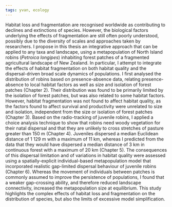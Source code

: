 ```yaml
---
tags: yvan, ecology
---
```

Habitat loss and fragmentation are recognised worldwide as contributing to declines and extinctions of species. However, the biological factors underlying the effects of fragmentation are still often poorly understood, possibly due to the diversity of scales and approaches taken by researchers. I propose in this thesis an integrative approach that can be applied to any taxa and landscape, using a metapopulation of North Island robins (*Petroica longipes*) inhabiting forest patches of a fragmented agricultural landscape of New Zealand. In particular, I attempt to integrate the effects of habitat fragmentation on both habitat quality and the dispersal-driven broad scale dynamics of populations. I first analysed the distribution of robins based on presence-absence data, relating presence-absence to local habitat factors as well as size and isolation of forest patches (Chapter 2). Their distribution was found to be primarily limited by the isolation of forest patches, but was also related to some habitat factors. However, habitat fragmentation was not found to affect habitat quality, as the factors found to affect survival and productivity were unrelated to size and isolation, independent from the size or isolation of forest patches (Chapter 3). Based on the radio-tracking of juvenile robins, I applied a choice analysis technique to show that robins need woody vegetation for their natal dispersal and that they are unlikely to cross stretches of pasture greater than 150 m (Chapter 4). Juveniles dispersed a median Euclidean distance of 1 129 m with a maximum of 11 km, whereas I predicted from the data that they would have dispersed a median distance of 3 km in continuous forest with a maximum of 20 km (Chapter 5). The consequences of this dispersal limitation and of variations in habitat quality were assessed using a spatially-explicit individual-based metapopulation model that incorporated realistic gap-limited dispersal behaviour of juvenile robins (Chapter 6). Whereas the movement of individuals between patches is commonly assumed to improve the persistence of populations, I found that a weaker gap-crossing ability, and therefore reduced landscape connectivity, increased the metapopulation size at equilibrium. This study highlights the complex effects of habitat loss and fragmentation on the distribution of species, but also the limits of excessive model simplification.
